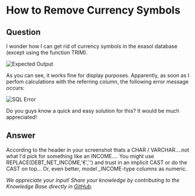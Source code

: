 # How to Remove Currency Symbols

## Question
I wonder how I can get rid of currency symbols in the exasol database (except using the function TRIM).

![Expected Output](images/remove-currency-symbol.png)

As you can see, it works fine for display purposes.
Apparently, as soon as I perfom calculations with the referring column, the following error message occurs:

![SQL Error](images/remove-currency-symbols-sqlerror.png)

Do you guys know a quick and easy solution for this?
It would be much appreciated!

## Answer
According to the header in your screenshot thats a CHAR / VARCHAR....not what I'd pick for something like an INCOME....
You might use REPLACE(DEBT_NET_INCOME,'€','') and trust in an implicit CAST or do the CAST on top...
Or, even better, model _INCOME-type columns as numeric.

*We appreciate your input! Share your knowledge by contributing to the Knowledge Base directly in [GitHub](https://github.com/exasol/public-knowledgebase).* 